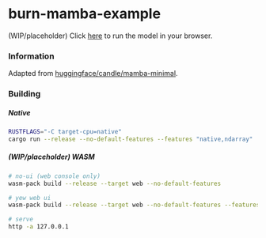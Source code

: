 # burn-mamba-example

(WIP/placeholder) Click [here](https://swfsql.github.io/burn-mamba-example/) to run the model in your browser.

### Information

Adapted from [huggingface/candle/mamba-minimal](https://github.com/huggingface/candle/blob/fd7c8565646039e35925b8730d27ddad195d7e73/candle-examples/examples/mamba-minimal/).

### Building

##### Native
```bash
RUSTFLAGS="-C target-cpu=native"
cargo run --release --no-default-features --features "native,ndarray"
```

##### (WIP/placeholder) WASM
```bash
# no-ui (web console only)
wasm-pack build --release --target web --no-default-features

# yew web ui
wasm-pack build --release --target web --no-default-features --features "wasm_yew_ui"

# serve
http -a 127.0.0.1
```
